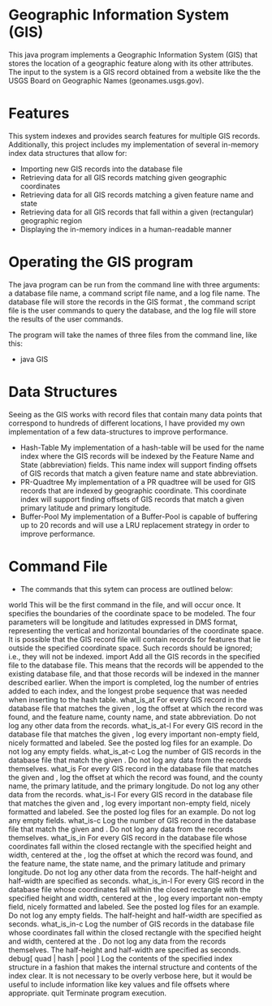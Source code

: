 # Geographic Information System (GIS)

This java program implements a Geographic Information System (GIS)
that stores the location of a geographic feature along with its other attributes.  The input to the system is a GIS record obtained from a 
website like the the USGS Board on Geographic Names (geonames.usgs.gov).

# Features
This system indexes and provides search features for multiple GIS
records. Additionally, this project includes my implementation of several 
in-memory index data structures that allow for:
* Importing new GIS records into the database file
* Retrieving data for all GIS records matching given geographic coordinates
* Retrieving data for all GIS records matching a given feature name and state
* Retrieving data for all GIS records that fall within a given (rectangular) geographic region
* Displaying the in-memory indices in a human-readable manner

# Operating the GIS program

The java program can be run from the command line with three arguments: a database file name, a command script file name, and a log file name.  The database file will store the records in the GIS format , the command script file is the user commands to query the database, and the log file will store the results of the user commands.

The program will take the names of three files from the command line, like this:

* java GIS <database file name> <command script file name> <log file name>


# Data Structures

Seeing as the GIS works with record files that contain many data points that correspond to hundreds of different locations, I have provided my own implementation of a few data-structures to improve performance.

* Hash-Table
My implementation of a hash-table will be used for the name index where 
the GIS records will be indexed by the Feature Name and State (abbreviation) fields. This name index will support finding offsets of GIS records that match a given feature name and state abbreviation.
* PR-Quadtree
My implementation of a PR quadtree will be used for GIS records that are indexed by geographic coordinate. This coordinate index will support finding offsets of GIS records that match a given primary latitude and primary longitude.
* Buffer-Pool
My implementation of a Buffer-Pool is capable of buffering up to 20 records and will use a LRU replacement strategy in order to improve performance.

# Command File

* The commands that this sytem can process are outlined below:

world<tab><westLong><tab><eastLong><tab><southLat><tab><northLat>
This will be the first command in the file, and will occur once. It specifies the boundaries of the coordinate space to be modeled. The four parameters will be longitude and latitudes expressed in DMS format, representing the vertical and horizontal boundaries of the coordinate space.
It is possible that the GIS record file will contain records for features that lie outside the specified coordinate space. Such records should be ignored; i.e., they will not be indexed.
import<tab><GIS record file>
Add all the GIS records in the specified file to the database file. This means that the records will be appended to the existing database file, and that those records will be indexed in the manner described earlier. When the import is completed, log the number of entries added to each index, and the longest probe sequence that was needed when inserting to the hash table.
what_is_at<tab><geographic coordinate>
For every GIS record in the database file that matches the given <geographic coordinate>, log the offset at which the record was found, and the feature name, county name, and state abbreviation. Do not log any other data from the records.
what_is_at<tab>-l<tab><geographic coordinate>
For every GIS record in the database file that matches the given <geographic coordinate>, log every important non-empty field, nicely formatted and labeled. See the posted log files for an example. Do not log any empty fields.
what_is_at<tab>-c<tab><geographic coordinate>
Log the number of GIS records in the database file that match the given <geographic coordinate>. Do not log any data from the records themselves.
what_is<tab><feature name><tab><state abbreviation>
For every GIS record in the database file that matches the given <feature name> and <state abbreviation>, log the offset at which the record was found, and the county name, the primary latitude, and the primary longitude. Do not log any other data from the records.
what_is<tab>-l<feature name><tab><state abbreviation>
For every GIS record in the database file that matches the given <feature name> and <state abbreviation>, log every important non-empty field, nicely formatted and labeled. See the posted log files for an example. Do not log any empty fields.
what_is<tab>-c<feature name><tab><state abbreviation>
Log the number of GIS record in the database file that match the given <feature name> and <state abbreviation>. Do not log any data from the records themselves.
what_is_in<tab><geographic coordinate><tab><half-height><tab><half-width>
For every GIS record in the database file whose coordinates fall within the closed rectangle with the specified height and width, centered at the <geographic coordinate>, log the offset at which the record was found, and the feature name, the state name, and the primary latitude and primary longitude. Do not log any other data from the records. The half-height and half-width are specified as seconds.
what_is_in<tab>-l<tab><geographic coordinate><tab><half-height><tab><half-width>
For every GIS record in the database file whose coordinates fall within the closed rectangle with the specified height and width, centered at the <geographic coordinate>, log every important non-empty field, nicely formatted and labeled. See the posted log files for an example. Do not log any empty fields. The half-height and half-width are specified as seconds.
what_is_in<tab>-c<tab><geographic coordinate><tab><half-height><tab><half-width>
Log the number of GIS records in the database file whose coordinates fall within the closed rectangle with the specified height and width, centered at the <geographic coordinate>. Do not log any data from the records themselves. The half-height and half-width are specified as seconds.
debug<tab>[ quad | hash | pool ]
Log the contents of the specified index structure in a fashion that makes the internal structure and contents of the index clear. It is not necessary to be overly verbose here, but it would be useful to include information like key values and file offsets where appropriate.
quit<tab>
Terminate program execution.
